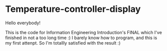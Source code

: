 # Temperature-controller-display

Hello everybody!

This is the code for Information Engineering Introduction's FINAL which I've finished in not a too long time :)
I barely know how to program, and this is my first attenpt. So I'm totallly satisfied with the result :)
